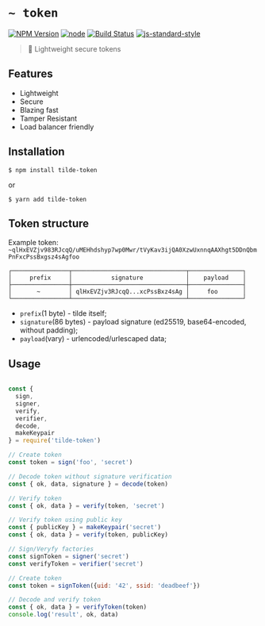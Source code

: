 # `~ token`
[![NPM Version](https://img.shields.io/npm/v/tilde-token.svg?style=flat-square)](https://www.npmjs.com/package/tilde-token)
[![node](https://img.shields.io/node/v/tilde-token.svg?style=flat-square)](https://www.npmjs.com/package/tilde-token)
[![Build Status](https://img.shields.io/travis/kitcast/tilde-token.svg?branch=master&style=flat-square)](https://travis-ci.org/kitcast/tilde-token)
[![js-standard-style](https://img.shields.io/badge/code%20style-standard-brightgreen.svg?style=flat-square)](http://standardjs.com/)

> 🔐 Lightweight secure tokens

## Features

* Lightweight
* Secure
* Blazing fast
* Tamper Resistant
* Load balancer friendly

## Installation

`$ npm install tilde-token`

or

`$ yarn add tilde-token`

## Token structure

Example token: `~qlHxEVZjv983RJcqQ/uMEHhdshyp7wp0Mwr/tVyKav3ijQA0XzwUxnnqAAXhgt5DDnQbmPnFxcPssBxgsz4sAgfoo`

```
┌────────────────┬────────────────────────────────┬───────────────┐
│     prefix     │           signature            │    payload    │
├────────────────┼────────────────────────────────┼───────────────┤
│       ~        │ qlHxEVZjv3RJcqQ...xcPssBxz4sAg │     foo       │
└────────────────┴────────────────────────────────┴───────────────┘
```

* `prefix`(1 byte) - tilde itself;
* `signature`(86 bytes) - payload signature (ed25519, base64-encoded, without padding);
* `payload`(vary) - urlencoded/urlescaped data;

## Usage

```js

const { 
  sign, 
  signer, 
  verify, 
  verifier, 
  decode, 
  makeKeypair 
} = require('tilde-token')

// Create token
const token = sign('foo', 'secret')

// Decode token without signature verification
const { ok, data, signature } = decode(token)

// Verify token
const { ok, data } = verify(token, 'secret')

// Verify token using public key
const { publicKey } = makeKeypair('secret')
const { ok, data } = verify(token, publicKey)

// Sign/Veryfy factories
const signToken = signer('secret')
const verifyToken = verifier('secret')

// Create token
const token = signToken({uid: '42', ssid: 'deadbeef'})

// Decode and verify token
const { ok, data } = verifyToken(token)
console.log('result', ok, data)

```
